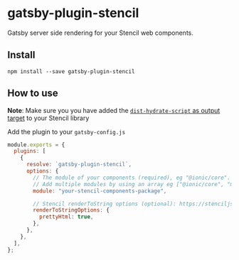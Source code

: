 # gatsby-plugin-stencil

Gatsby server side rendering for your Stencil web components.

## Install

```
npm install --save gatsby-plugin-stencil
```

## How to use

**Note**: Make sure you you have added the [`dist-hydrate-script` as output target](https://stenciljs.com/docs/hydrate-app) to your Stencil library

Add the plugin to your `gatsby-config.js`

```js
module.exports = {
  plugins: [
    {
      resolve: `gatsby-plugin-stencil`,
      options: {
        // The module of your components (required), eg "@ionic/core".
        // Add multiple modules by using an array eg ["@ionic/core", "my-stencil-components"]
        module: "your-stencil-components-package",

        // Stencil renderToString options (optional): https://stenciljs.com/docs/hydrate-app#configuration-options
        renderToStringOptions: {
          prettyHtml: true,
        },
      },
    },
  ],
};
```
